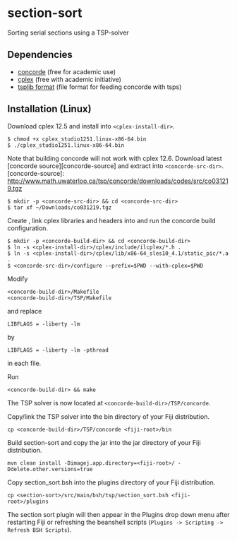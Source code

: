 section-sort
============

Sorting serial sections using a TSP-solver

## Dependencies

 * [concorde](http://www.math.uwaterloo.ca/tsp/concorde.html) (free for academic use)
 * [cplex](http://www-03.ibm.com/software/products/en/ibmilogcpleoptistud) (free with academic initiative)
 * [tsplib format](http://comopt.ifi.uni-heidelberg.de/software/TSPLIB95) (file format for feeding concorde with tsps)


## Installation (Linux)

Download cplex 12.5 and install into `<cplex-install-dir>`. 
```
$ chmod +x cplex_studio1251.linux-x86-64.bin
$ ./cplex_studio1251.linux-x86-64.bin
```
Note that building concorde will not work with cplex 12.6. Download latest [concorde source][concorde-source] and extract into `<concorde-src-dir>`. 
[concorde-source]: http://www.math.uwaterloo.ca/tsp/concorde/downloads/codes/src/co031219.tgz
```
$ mkdir -p <concorde-src-dir> && cd <concorde-src-dir>
$ tar xf ~/Downloads/co031219.tgz
```
Create <concorde-build-dir>, link cplex libraries and headers into <concorde-build-dir> and run the concorde build configuration.
```
$ mkdir -p <concorde-build-dir> && cd <concorde-build-dir>
$ ln -s <cplex-install-dir>/cplex/include/ilcplex/*.h .
$ ln -s <cplex-install-dir>/cplex/lib/x86-64_sles10_4.1/static_pic/*.a .
$ <concorde-src-dir>/configure --prefix=$PWD --with-cplex=$PWD
```
Modify
```
<concorde-build-dir>/Makefile
<concorde-build-dir>/TSP/Makefile
```
and replace
```
LIBFLAGS = -liberty -lm 
```
by
```
LIBFLAGS = -liberty -lm -pthread
```
in each file.

Run
```
<concorde-build-dir> && make
```
The TSP solver is now located at `<concorde-build-dir>/TSP/concorde`.

Copy/link the TSP solver into the bin directory of your Fiji distribution.
```
cp <concorde-build-dir>/TSP/concorde <fiji-root>/bin
```

Build section-sort and copy the jar into the jar directory of your Fiji distribution.
```
mvn clean install -Dimagej.app.directory=<fiji-root>/ -Ddelete.other.versions=true
```

Copy section_sort.bsh into the plugins directory of your Fiji distribution.
```
cp <section-sort>/src/main/bsh/tsp/section_sort.bsh <fiji-root>/plugins
```
The section sort plugin will then appear in the Plugins drop down menu after restarting Fiji or
refreshing the beanshell scripts (`Plugins -> Scripting -> Refresh BSH Scripts`).
